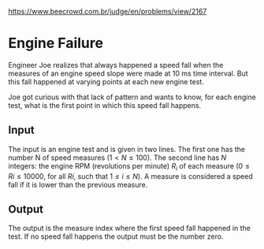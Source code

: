 https://www.beecrowd.com.br/judge/en/problems/view/2167

# Engine Failure

Engineer Joe realizes that always happened a speed fall when the measures of
an engine speed slope were made at 10 ms time interval. But this fall happened
at varying points at each new engine test.

Joe got curious with that lack of pattern and wants to know, for each engine
test, what is the first point in which this speed fall happens.

## Input

The input is an engine test and is given in two lines. The first one has the
number N of speed measures $(1 \lt N \leq 100)$. The second line has $N$
integers: the engine RPM (revolutions per minute) $R_i$ of each measure ($0
\leq Ri \leq 10000$, for all $Ri$, such that $1 \leq i \leq N$). A measure is
considered a speed fall if it is lower than the previous measure.

## Output

The output is the measure index where the first speed fall happened in the
test. If no speed fall happens the output must be the number zero.
